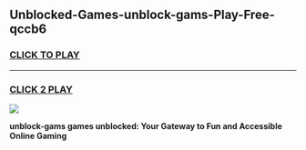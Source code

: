 
## Unblocked-Games-unblock-gams-Play-Free-qccb6
<h3>
<a href="https://premium76.site?title=unblock-gams&ref=09A">CLICK TO PLAY</a></h3>
<hr>

<h3>
<a href="https://premium76.site?title=unblock-gams&ref=09A">CLICK 2 PLAY</a>
  
</h3>

<a href="https://premium76.site?title=unblock-gams&ref=09A"><img src="https://clearcache.store/games.png"></a>


**unblock-gams games unblocked: Your Gateway to Fun and Accessible Online Gaming**
